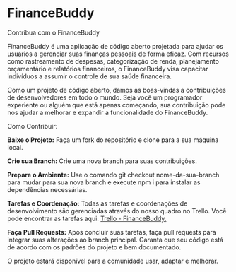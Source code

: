 # FinanceBuddy
Contribua com o FinanceBuddy

FinanceBuddy é uma aplicação de código aberto projetada para ajudar os usuários a gerenciar suas finanças pessoais de forma eficaz. Com recursos como rastreamento de despesas, categorização de renda, planejamento orçamentário e relatórios financeiros, o FinanceBuddy visa capacitar indivíduos a assumir o controle de sua saúde financeira.

Como um projeto de código aberto, damos as boas-vindas a contribuições de desenvolvedores em todo o mundo. Seja você um programador experiente ou alguém que está apenas começando, sua contribuição pode nos ajudar a melhorar e expandir a funcionalidade do FinanceBuddy.

Como Contribuir:

**Baixe o Projeto:** Faça um fork do repositório e clone para a sua máquina local.

**Crie sua Branch:** Crie uma nova branch para suas contribuições.

**Prepare o Ambiente:** Use o comando git checkout nome-da-sua-branch para mudar para sua nova branch e execute npm i para instalar as dependências necessárias.

**Tarefas e Coordenação:** Todas as tarefas e coordenações de desenvolvimento são gerenciadas através do nosso quadro no Trello. Você pode encontrar as tarefas aqui: [Trello - FinanceBuddy.](https://trello.com/b/MHsxpSj0/financebuddy)

**Faça Pull Requests:** Após concluir suas tarefas, faça pull requests para integrar suas alterações ao branch principal. Garanta que seu código está de acordo com os padrões do projeto e bem documentado.

O projeto estará disponível para a comunidade usar, adaptar e melhorar.
